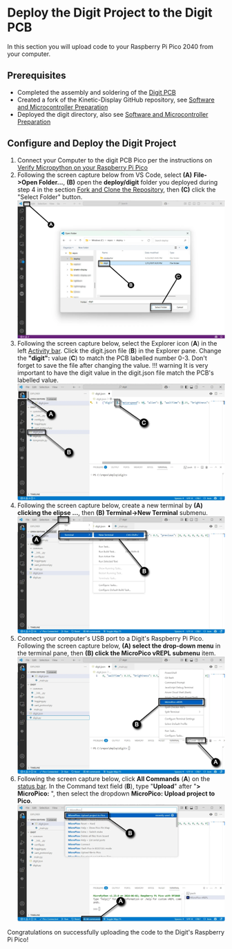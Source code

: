 # Deploy the Digit Project to the Digit PCB

In this section you will upload code to your Raspberry Pi Pico 2040 from your computer.

## Prerequisites

- Completed the assembly and soldering of the [Digit PCB](digitpcbassembly.md)
- Created a fork of the Kinetic-Display GitHub repository, see [Software and Microcontroller Preparation](../prerequisitesoftware.md)
- Deployed the digit directory, also see [Software and Microcontroller Preparation](../prerequisitesoftware.md)

## Configure and Deploy the Digit Project

1. Connect your Computer to the digit PCB Pico per the instructions on [Verify Micropython on your Raspberry Pi Pico](../prerequisitesoftware.md)
2. Following the screen capture below from VS Code, select **(A)** **File->Open Folder...**, **(B)** open the **deploy/digit** folder you deployed during step 4 in the section [Fork and Clone the Repository](../prerequisitesoftware.md), then **(C)** click the "Select Folder" button.
![prereqsoftware-1.webp](../img/prereq-software/prereqsoftware-1.webp)
3. Following the screen capture below, select the Explorer icon (**A**) in the left [Activity bar](https://code.visualstudio.com/docs/getstarted/userinterface#_basic-layout). Click the digit.json file (**B**) in the Explorer pane. Change the **"digit":** value (**C**) to match the PCB labelled number 0-3. Don't forget to save the file after changing the value.
!!! warning
    It is very important to have the digit value in the digit.json file match the PCB's labelled value.
![testdigitpcb-2](../img/prereq-software/prereqsoftware-2.webp)
4. Following the screen capture below, create a new terminal by **(A) clicking the elipse ...**, then **(B) Terminal->New Terminal** submenu.
![testdigitpcb-3](../img/prereq-software/prereqsoftware-3.webp)
5. Connect your computer's USB port to a Digit's Raspberry Pi Pico. Following the screen capture below, **(A) select the drop-down menu** in the terminal pane, then **(B) click the MicroPico vREPL submenu** item.
![testdigitpcb-4](../img/prereq-software/prereqsoftware-4.webp)
6. Following the screen capture below, click **All Commands** (**A**) on the [status bar](https://code.visualstudio.com/api/ux-guidelines/status-bar). In the Command text field (**B**), type "**Upload**" after "**> MicroPico:** ", then select the dropdown **MicroPico: Upload project to Pico**.
![testdigitpcb-5](../img/prereq-software/prereqsoftware-5.webp)

Congratulations on successfully uploading the code to the Digit's Raspberry Pi Pico!
